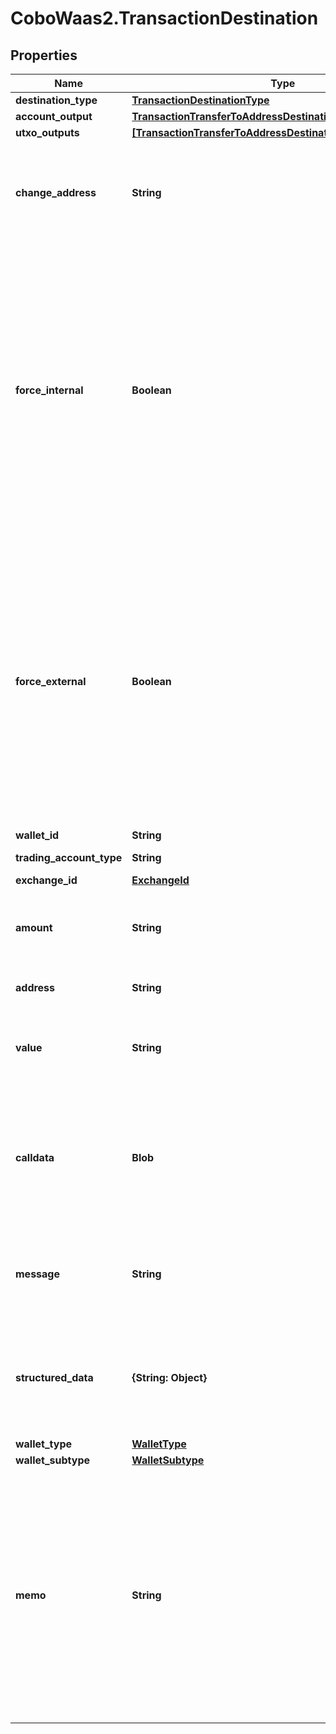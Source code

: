 # CoboWaas2.TransactionDestination

## Properties

Name | Type | Description | Notes
------------ | ------------- | ------------- | -------------
**destination_type** | [**TransactionDestinationType**](TransactionDestinationType.md) |  | 
**account_output** | [**TransactionTransferToAddressDestinationAccountOutput**](TransactionTransferToAddressDestinationAccountOutput.md) |  | [optional] 
**utxo_outputs** | [**[TransactionTransferToAddressDestinationUtxoOutputsInner]**](TransactionTransferToAddressDestinationUtxoOutputsInner.md) |  | [optional] 
**change_address** | **String** | The address used to receive the remaining funds or change from the transaction. | [optional] 
**force_internal** | **Boolean** | Whether the transaction request must be executed as a Loop transfer. For more information about Loop, see [Loop&#39;s website](https://loop.top/).   - &#x60;true&#x60;: The transaction request must be executed as a Loop transfer.   - &#x60;false&#x60;: The transaction request may not be executed as a Loop transfer.  | [optional] 
**force_external** | **Boolean** | Whether the transaction request must not be executed as a Loop transfer. For more information about Loop, see [Loop&#39;s website](https://loop.top/).   - &#x60;true&#x60;: The transaction request must not be executed as a Loop transfer.   - &#x60;false&#x60;: The transaction request can be executed as a Loop transfer.  | [optional] 
**wallet_id** | **String** | The wallet ID. | 
**trading_account_type** | **String** | The trading account type. | [optional] 
**exchange_id** | [**ExchangeId**](ExchangeId.md) |  | [optional] 
**amount** | **String** | The transfer amount. For example, if you trade 1.5 ETH, then the value is &#x60;1.5&#x60;.  | 
**address** | **String** | The destination address. | 
**value** | **String** | The transfer amount. For example, if you trade 1.5 ETH, then the value is &#x60;1.5&#x60;.  | [optional] 
**calldata** | **Blob** | The data that is used to invoke a specific function or method within the specified contract at the destination address.  | 
**message** | **String** | The raw data of the message to be signed, encoded in Base64 format. | 
**structured_data** | **{String: Object}** | The structured data to be signed, formatted as a JSON object according to the EIP-712 standard. | 
**wallet_type** | [**WalletType**](WalletType.md) |  | 
**wallet_subtype** | [**WalletSubtype**](WalletSubtype.md) |  | 
**memo** | **String** | The memo that identifies a transaction in order to credit the correct account. For transfers out of Cobo Portal, it is highly recommended to include a memo for the chains such as XRP, EOS, XLM, IOST, BNB_BNB, ATOM, LUNA, and TON. | [optional] 


